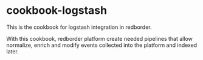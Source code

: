 # cookbook-logstash

This is the cookbook for logstash integration in redborder.

With this cookbook, redborder platform create needed pipelines that allow normalize, enrich and modify events collected into the platform and indexed later.
